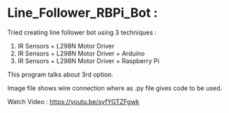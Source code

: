 # Line_Follower_RBPi_Bot :
Tried creating line follower bot using 3 techniques :
1. IR Sensors + L298N Motor Driver 
2. IR Sensors + L298N Motor Driver + Arduino
3. IR Sensors + L298N Motor Driver + Raspberry Pi

This program talks about 3rd option.

Image file shows wire connection where as .py file gives code to be used.

Watch Video : https://youtu.be/syfYGTZFgwk
